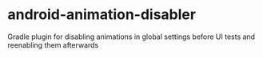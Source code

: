 # android-animation-disabler
Gradle plugin for disabling animations in global settings before UI tests and reenabling them afterwards
